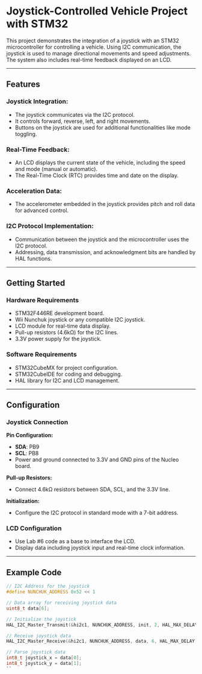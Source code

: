 # Joystick-Controlled Vehicle Project with STM32

This project demonstrates the integration of a joystick with an STM32 microcontroller for controlling a vehicle. Using I2C communication, the joystick is used to manage directional movements and speed adjustments. The system also includes real-time feedback displayed on an LCD.

---

## Features

### Joystick Integration:
- The joystick communicates via the I2C protocol.
- It controls forward, reverse, left, and right movements.
- Buttons on the joystick are used for additional functionalities like mode toggling.

### Real-Time Feedback:
- An LCD displays the current state of the vehicle, including the speed and mode (manual or automatic).
- The Real-Time Clock (RTC) provides time and date on the display.

### Acceleration Data:
- The accelerometer embedded in the joystick provides pitch and roll data for advanced control.

### I2C Protocol Implementation:
- Communication between the joystick and the microcontroller uses the I2C protocol.
- Addressing, data transmission, and acknowledgment bits are handled by HAL functions.

---

## Getting Started

### Hardware Requirements
- STM32F446RE development board.
- Wii Nunchuk joystick or any compatible I2C joystick.
- LCD module for real-time data display.
- Pull-up resistors (4.6kΩ) for the I2C lines.
- 3.3V power supply for the joystick.

### Software Requirements
- STM32CubeMX for project configuration.
- STM32CubeIDE for coding and debugging.
- HAL library for I2C and LCD management.

---

## Configuration

### Joystick Connection

**Pin Configuration:**
- **SDA**: PB9
- **SCL**: PB8
- Power and ground connected to 3.3V and GND pins of the Nucleo board.

**Pull-up Resistors:**
- Connect 4.6kΩ resistors between SDA, SCL, and the 3.3V line.

**Initialization:**
- Configure the I2C protocol in standard mode with a 7-bit address.

### LCD Configuration
- Use Lab #6 code as a base to interface the LCD.
- Display data including joystick input and real-time clock information.

---

## Example Code

```c
// I2C Address for the joystick
#define NUNCHUK_ADDRESS 0x52 << 1

// Data array for receiving joystick data
uint8_t data[6];

// Initialize the joystick
HAL_I2C_Master_Transmit(&hi2c1, NUNCHUK_ADDRESS, init, 2, HAL_MAX_DELAY);

// Receive joystick data
HAL_I2C_Master_Receive(&hi2c1, NUNCHUK_ADDRESS, data, 6, HAL_MAX_DELAY);

// Parse joystick data
int8_t joystick_x = data[0];
int8_t joystick_y = data[1];
``
